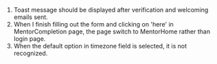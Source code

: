 1. Toast message should be displayed after verification and welcoming emails sent.
2. When I finish filling out the form and clicking on 'here' in MentorCompletion page, the page switch to MentorHome rather than login page.
3. When the default option in timezone field is selected, it is not recognized.
